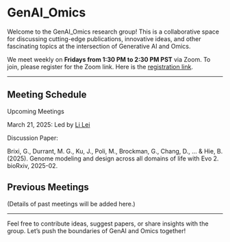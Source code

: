 # GenAI_Omics

Welcome to the GenAI_Omics research group! This is a collaborative space for discussing cutting-edge publications, innovative ideas, and other fascinating topics at the intersection of Generative AI and Omics.

We meet weekly on **Fridays from 1:30 PM to 2:30 PM PST** via Zoom. To join, please register for the Zoom link. Here is the [registration link](https://lbnl.zoom.us/meeting/register/mnq3wg4RTD23053uY5NBUQ).

---

## Meeting Schedule
Upcoming Meetings

March 21, 2025: Led by [Li Lei](https://www.linkedin.com/in/li-lei-bioinfo/)

Discussion Paper:

Brixi, G., Durrant, M. G., Ku, J., Poli, M., Brockman, G., Chang, D., ... & Hie, B. (2025). Genome modeling and design across all domains of life with Evo 2. bioRxiv, 2025-02.

## Previous Meetings
(Details of past meetings will be added here.)

---

Feel free to contribute ideas, suggest papers, or share insights with the group. Let’s push the boundaries of GenAI and Omics together!
